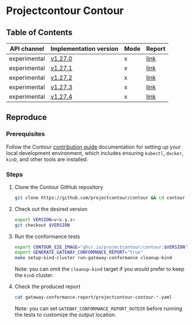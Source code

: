 # Projectcontour Contour

## Table of Contents

|API channel|Implementation version|Mode|Report|
|-----------|----------------------|----|------|
|experimental|[v1.27.0](https://github.com/projectcontour/contour/releases/tag/v1.27.0)|x|[link](./v1.27.0-report.yaml)|
|experimental|[v1.27.1](https://github.com/projectcontour/contour/releases/tag/v1.27.1)|x|[link](./v1.27.1-report.yaml)|
|experimental|[v1.27.2](https://github.com/projectcontour/contour/releases/tag/v1.27.2)|x|[link](./v1.27.2-report.yaml)|
|experimental|[v1.27.3](https://github.com/projectcontour/contour/releases/tag/v1.27.3)|x|[link](./v1.27.3-report.yaml)|
|experimental|[v1.27.4](https://github.com/projectcontour/contour/releases/tag/v1.27.4)|x|[link](./experimental-v1.27.4-default-report.yaml)|

## Reproduce

### Prerequisites

Follow the Contour [contribution guide][0] documentation for setting up your local development environment, which includes ensuring `kubectl`, `docker`, `kinD`, and other tools are installed.

### Steps

1. Clone the Contour GitHub repository

   ```bash
   git clone https://github.com/projectcontour/contour && cd contour
   ```

2. Check out the desired version

   ```bash
   export VERSION=v<x.y.z>
   git checkout $VERSION
   ```

3. Run the conformance tests

   ```bash
   export CONTOUR_E2E_IMAGE="ghcr.io/projectcontour/contour:$VERSION"
   export GENERATE_GATEWAY_CONFORMANCE_REPORT="true"
   make setup-kind-cluster run-gateway-conformance cleanup-kind
   ```

   Note: you can omit the `cleanup-kind` target if you would prefer to keep the `kinD` cluster.

4. Check the produced report

   ```bash
   cat gateway-conformance-report/projectcontour-contour-*.yaml
   ```

   Note: you can set `GATEWAY_CONFORMANCE_REPORT_OUTDIR` before running the tests to customize the output location.

[0]: https://github.com/projectcontour/contour/blob/main/CONTRIBUTING.md#building-from-source

